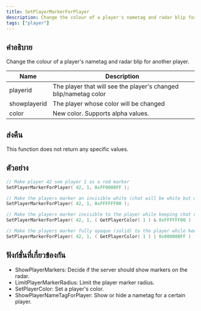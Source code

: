 ```yaml
---
title: SetPlayerMarkerForPlayer
description: Change the colour of a player's nametag and radar blip for another player.
tags: ["player"]
---
```


## คำอธิบาย

Change the colour of a player's nametag and radar blip for another player.

| Name         | Description                                                      |
| ------------ | ---------------------------------------------------------------- |
| playerid     | The player that will see the player's changed blip/nametag color |
| showplayerid | The player whose color will be changed                           |
| color        | New color. Supports alpha values.                                |

## ส่งคืน

This function does not return any specific values.

## ตัวอย่าง

```c
// Make player 42 see player 1 as a red marker
SetPlayerMarkerForPlayer( 42, 1, 0xFF0000FF );

// Make the players marker an invisible white (chat will be white but marker will be gone).
SetPlayerMarkerForPlayer( 42, 1, 0xFFFFFF00 );

// Make the players marker invisible to the player while keeping chat colour the same. Will only work correctly if SetPlayerColor has been used:
SetPlayerMarkerForPlayer( 42, 1, ( GetPlayerColor( 1 ) & 0xFFFFFF00 ) );

// Make the players marker fully opaque (solid) to the player while keeping chat colour the same. Will only work correctly if SetPlayerColor has been used:
SetPlayerMarkerForPlayer( 42, 1, ( GetPlayerColor( 1 ) | 0x000000FF ) );
```

## ฟังก์ชั่นที่เกี่ยวข้องกัน

- ShowPlayerMarkers: Decide if the server should show markers on the radar.
- LimitPlayerMarkerRadius: Limit the player marker radius.
- SetPlayerColor: Set a player's color.
- ShowPlayerNameTagForPlayer: Show or hide a nametag for a certain player.
